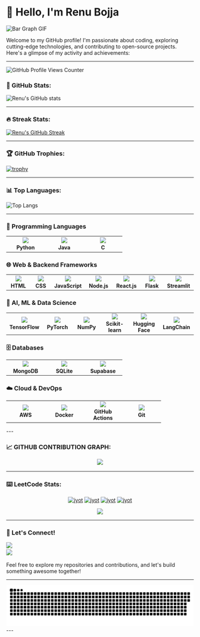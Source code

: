 # 👋 Hello, I'm Renu Bojja

![Bar Graph GIF](https://user-images.githubusercontent.com/74038190/212284100-561aa473-3905-4a80-b561-0d28506553ee.gif)

Welcome to my GitHub profile! I'm passionate about coding, exploring cutting-edge technologies, and contributing to open-source projects. Here's a glimpse of my activity and achievements:

---

![GitHub Profile Views Counter](https://komarev.com/ghpvc/?username=b21renu)

### 🚀 GitHub Stats:
![Renu's GitHub stats](https://github-readme-stats.vercel.app/api?username=b21renu&show=reviews,discussions_started,discussions_answered,prs_merged,prs_merged_percentage_icons=true&theme=radical)

---

### 🔥 Streak Stats:
[![Renu's GitHub Streak](https://streak-stats.demolab.com?user=b21renu&theme=radical)](https://git.io/streak-stats)

---

### 🏆 GitHub Trophies:
[![trophy](https://github-profile-trophy.vercel.app/?username=b21renu&theme=radical)](https://github.com/ryo-ma/github-profile-trophy)

---

### 📊 Top Languages:
![Top Langs](https://github-readme-stats.vercel.app/api/top-langs/?username=b21renu&layout=compact&theme=radical)

---

<!-- 🛠️ Tools & Technology -->

<h3>🚀 Programming Languages</h3>
<table align="center">
  <tr>
    <td align="center" width="90"><img src="https://go-skill-icons.vercel.app/api/icons?i=python" width="55"/><br><b>Python</b></td>
    <td align="center" width="90"><img src="https://go-skill-icons.vercel.app/api/icons?i=java" width="55"/><br><b>Java</b></td>
    <td align="center" width="90"><img src="https://go-skill-icons.vercel.app/api/icons?i=c" width="55"/><br><b>C</b></td>
  </tr>
</table>

<h3>🌐 Web & Backend Frameworks</h3>
<table align="center">
  <tr>
    <td align="center" width="90"><img src="https://go-skill-icons.vercel.app/api/icons?i=html" width="55"/><br><b>HTML</b></td>
    <td align="center" width="90"><img src="https://go-skill-icons.vercel.app/api/icons?i=css" width="55"/><br><b>CSS</b></td>
    <td align="center" width="90"><img src="https://go-skill-icons.vercel.app/api/icons?i=javascript" width="55"/><br><b>JavaScript</b></td>
    <td align="center" width="90"><img src="https://go-skill-icons.vercel.app/api/icons?i=nodejs" width="55"/><br><b>Node.js</b></td>
    <td align="center" width="90"><img src="https://go-skill-icons.vercel.app/api/icons?i=react" width="55"/><br><b>React.js</b></td>
    <td align="center" width="90"><img src="https://go-skill-icons.vercel.app/api/icons?i=flask" width="55"/><br><b>Flask</b></td>
    <td align="center" width="90"><img src="https://go-skill-icons.vercel.app/api/icons?i=streamlit" width="55"/><br><b>Streamlit</b></td>
  </tr>
</table>

<h3>🧠 AI, ML & Data Science</h3>
<table align="center">
  <tr>
    <td align="center" width="90"><img src="https://upload.wikimedia.org/wikipedia/commons/2/2d/Tensorflow_logo.svg" width="45"/><br><b>TensorFlow</b></td>
    <td align="center" width="90"><img src="https://pytorch.org/assets/images/pytorch-logo.png" width="45"/><br><b>PyTorch</b></td>
    <td align="center" width="90"><img src="https://numpy.org/images/logo.svg" width="45"/><br><b>NumPy</b></td>
    <td align="center" width="90"><img src="https://scikit-learn.org/stable/_static/scikit-learn-logo-small.png" width="45"/><br><b>Scikit-learn</b></td>
    <td align="center" width="90"><img src="https://huggingface.co/front/assets/huggingface_logo-noborder.svg" width="45"/><br><b>Hugging Face</b></td>
    <td align="center" width="90"><img src="https://avatars.githubusercontent.com/u/104429135?s=200&v=4" width="45"/><br><b>LangChain</b></td>
  </tr>
</table>

<h3>🗄️ Databases</h3>
<table align="center">
  <tr>
    <td align="center" width="90"><img src="https://go-skill-icons.vercel.app/api/icons?i=mongodb" width="55"/><br><b>MongoDB</b></td>
    <td align="center" width="90"><img src="https://img.shields.io/badge/SQLite-003B57?style=for-the-badge&logo=sqlite&logoColor=white" width="90"/><br><b>SQLite</b></td>
    <td align="center" width="90"><img src="https://www.vectorlogo.zone/logos/supabase/supabase-icon.svg" width="45"/><br><b>Supabase</b></td>
  </tr>
</table>

<h3>☁️ Cloud & DevOps</h3>
<table align="center">
  <tr>
    <td align="center" width="90"><img src="https://go-skill-icons.vercel.app/api/icons?i=aws" width="55"/><br><b>AWS</b></td>
    <td align="center" width="90"><img src="https://go-skill-icons.vercel.app/api/icons?i=docker" width="55"/><br><b>Docker</b></td>
    <td align="center" width="90"><img src="https://go-skill-icons.vercel.app/api/icons?i=githubactions" width="55"/><br><b>GitHub Actions</b></td>
    <td align="center" width="90"><img src="https://go-skill-icons.vercel.app/api/icons?i=git" width="55"/><br><b>Git</b></td>
  </tr>
</table>
---

### 📈 GITHUB CONTRIBUTION GRAPH:
<div align="center">
  <img src="https://github-readme-activity-graph.vercel.app/graph?username=b21renu&theme=synthwave-84&true&hide_border=true" />
</div>


---
### ⌨️ LeetCode Stats:
<div>
  <p align="center">
    <a href="https://leetcode.com/TaeReyy21/" target="_blank"><img align="center" src="https://assets.leetcode.com/static_assets/marketing/2024-50.gif" alt="jyot" height="100" width="100" /></a>
    <a href="https://leetcode.com/TaeReyy21/" target="_blank"><img align="center" src="https://assets.leetcode.com/static_assets/marketing/2024-100-new.gif" alt="jyot" height="100" width="100" /></a>
    <a href="https://leetcode.com/TaeReyy21/" target="_blank"><img align="center" src="https://assets.leetcode.com/static_assets/others/2550.gif" alt="jyot" height="100" width="100" /></a>
    <a href="https://leetcode.com/TaeReyy21/" target="_blank"><img align="center" src="https://assets.leetcode.com/static_assets/others/25100.gif" alt="jyot" height="100" width="100" /></a>
  </p>
  <p align="center">
    <img  align=top flex-grow=1 src="https://leetcard.jacoblin.cool/TaeReyy21?theme=radical&font=Nunito&ext=heatmap" />  
  </p>
</div>

---
### 🌟 Let's Connect!
<div>
  <a href="https://github.com/b21renu" target="_blank">
    <img src="https://img.shields.io/badge/-GitHub-%23181717?style=for-the-badge&logo=github&logoColor=white" target="_blank">
  </a>
</div>

<div>
  <a href="https://www.linkedin.com/in/renu-bojja/" target="_blank">
    <img src="https://img.shields.io/badge/-LinkedIn-%230077B5?style=for-the-badge&logo=linkedin&logoColor=white" target="_blank">
  </a>
</div>


Feel free to explore my repositories and contributions, and let's build something awesome together!

---
<picture>
  <source media="(prefers-color-scheme: dark)" srcset="dist/github-snake-dark.svg" />
  <img alt="github-snake" src="dist/github-snake.svg" />
</picture>
---
